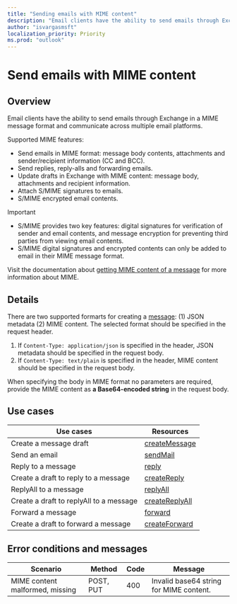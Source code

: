 ```yaml
---
title: "Sending emails with MIME content"
description: "Email clients have the ability to send emails through Exchange in a MIME message format."
author: "isvargasmsft"
localization_priority: Priority
ms.prod: "outlook"
---
```


# Send emails with MIME content

## Overview
Email clients have the ability to send emails through Exchange in a MIME message format and communicate across multiple email platforms.

Supported MIME features:
- Send emails in MIME format: message body contents, attachments and sender/recipient information (CC and BCC).
- Send replies, reply-alls and forwarding emails.
- Update drafts in Exchange with MIME content: message body, attachments and recipient information.
- Attach S/MIME signatures to emails.
- S/MIME encrypted email contents.

> [!IMPORTANT]
> * S/MIME provides two key features: digital signatures for verification of sender and email contents, and message encryption for preventing third parties from viewing email contents.
> * S/MIME digital signatures and encrypted contents can only be added to email in their MIME message format.

Visit the documentation about [getting MIME content of a message](../concepts/outlook-get-mime-message.md) for more information about MIME.

## Details
There are two supported formarts for creating a [message](/graph/api-reference/v1.0/resources/message.md): (1) JSON metadata (2) MIME content. The selected format should be specified in the request header.

1. If `Content-Type: application/json` is specified in the header, JSON metadata should be specified in the request body.
2. If `Content-Type: text/plain` is specified in the header, MIME content should be specified in the request body.

When specifying the body in MIME format no parameters are required, provide the MIME content as **a Base64-encoded string** in the request body.

## Use cases
| Use cases | Resources |
| ------| ----- |
| Create a message draft | [createMessage](/graph/api/user-post-messages.md) |
| Send an email | [sendMail](/graph/api/user-sendmail.md) |
| Reply to a message | [reply](/graph/api/message-reply.md) |
| Create a draft to reply to a message | [createReply](/graph/api/message-createreply.md) |
| ReplyAll to a message | [replyAll](/graph/api/message-replyall.md) | 
| Create a draft to replyAll to a message | [createReplyAll](/graph/api-reference/api/message-createreplyall.md) |
| Forward a message | [forward](/graph/api-reference/api/message-forward.md) |
| Create a draft to forward a message | [createForward](/graph/api-reference/api/message-createforward.md) | 

## Error conditions and messages

|Scenario|Method|Code|Message|
|--------|------|----|-------|
| MIME content malformed, missing | POST, PUT | 400 | Invalid base64 string for MIME content. |


